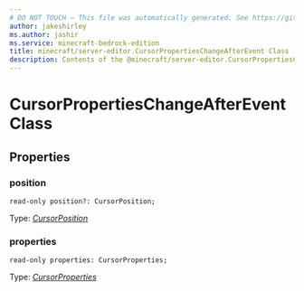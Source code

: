 ```yaml
---
# DO NOT TOUCH — This file was automatically generated. See https://github.com/mojang/minecraftapidocsgenerator to modify descriptions, examples, etc.
author: jakeshirley
ms.author: jashir
ms.service: minecraft-bedrock-edition
title: minecraft/server-editor.CursorPropertiesChangeAfterEvent Class
description: Contents of the @minecraft/server-editor.CursorPropertiesChangeAfterEvent class.
---
```

# CursorPropertiesChangeAfterEvent Class

## Properties

### **position**
`read-only position?: CursorPosition;`

Type: [*CursorPosition*](CursorPosition.md)

### **properties**
`read-only properties: CursorProperties;`

Type: [*CursorProperties*](CursorProperties.md)
